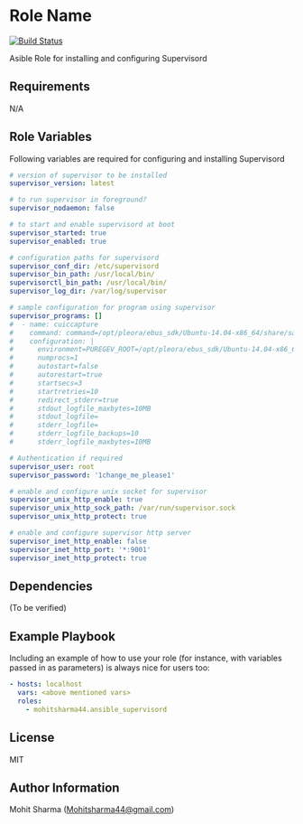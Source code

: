 Role Name
=========

[![Build Status](https://travis-ci.org/Mohitsharma44/ansible-supervisord.svg?branch=master)](https://travis-ci.org/Mohitsharma44/ansible-supervisord)

Asible Role for installing and configuring Supervisord

Requirements
------------

N/A

Role Variables
--------------

Following variables are required for configuring and installing Supervisord

``` yaml
# version of supervisor to be installed
supervisor_version: latest

# to run supervisor in foreground?
supervisor_nodaemon: false

# to start and enable supervisord at boot
supervisor_started: true
supervisor_enabled: true

# configuration paths for supervisord
supervisor_conf_dir: /etc/supervisord
supervisor_bin_path: /usr/local/bin/
supervisorctl_bin_path: /usr/local/bin/
supervisor_log_dir: /var/log/supervisor

# sample configuration for program using supervisor
supervisor_programs: []
#  - name: cuiccapture
#    command: command=/opt/pleora/ebus_sdk/Ubuntu-14.04-x86_64/share/samples/cuic/src/cuiccapture
#    configuration: |
#      environment=PUREGEV_ROOT=/opt/pleora/ebus_sdk/Ubuntu-14.04-x86_64,GENICAM_ROOT=%(ENV_PUREGEV_ROOT)s/lib/genicam,GENICAM_ROOT_V2_4=%(ENV_GENICAM_ROOT)s
#      numprocs=1
#      autostart=false
#      autorestart=true
#      startsecs=3
#      startretries=10
#      redirect_stderr=true
#      stdout_logfile_maxbytes=10MB
#      stdout_logfile=
#      stderr_logfile=
#      stderr_logfile_backups=10
#      stderr_logfile_maxbytes=10MB

# Authentication if required
supervisor_user: root
supervisor_password: '1change_me_please1'

# enable and configure unix socket for supervisor
supervisor_unix_http_enable: true
supervisor_unix_http_sock_path: /var/run/supervisor.sock
supervisor_unix_http_protect: true

# enable and configure supervisor http server
supervisor_inet_http_enable: false
supervisor_inet_http_port: '*:9001'
supervisor_inet_http_protect: true
```

Dependencies
------------

(To be verified)

Example Playbook
----------------

Including an example of how to use your role (for instance, with variables passed in as parameters) is always nice for users too:

``` yaml
- hosts: localhost
  vars: <above mentioned vars>
  roles:
    - mohitsharma44.ansible_supervisord
```

License
-------

MIT

Author Information
------------------

Mohit Sharma (Mohitsharma44@gmail.com)
